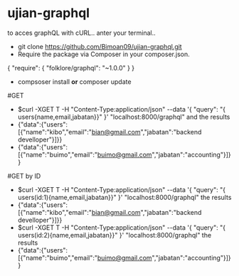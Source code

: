 # ujian-graphql

to acces graphQL with cURL.. anter your terminal..

+ git clone https://github.com/Bimoan09/ujian-graphql.git
+ Require the package via Composer in your composer.json.

{
  "require": {
    "folklore/graphql": "~1.0.0"
  }
}
+ compsoser install **or** composer update




#GET
+ $curl -XGET T \-H "Content-Type:application/json" \--data '{ "query": "{ users{name,email,jabatan}}" }' "localhost:8000/graphql"
and the results
+ {"data":{"users":[{"name":"kibo","email":"bian@gmail.com","jabatan":"backend develloper"}]}}
+ {"data":{"users":[{"name":"buimo","email":"buimo@gmail.com","jabatan":"accounting"}]}}

#GET by ID
+ $curl -XGET T \-H "Content-Type:application/json" \--data '{ "query": "{ users(id:1){name,email,jabatan}}" }' "localhost:8000/graphql"
the results
+ {"data":{"users":[{"name":"kibo","email":"bian@gmail.com","jabatan":"backend develloper"}]}}
+ $curl -XGET T \-H "Content-Type:application/json" \--data '{ "query": "{ users(id:2){name,email,jabatan}}" }' "localhost:8000/graphql"
the results
+ {"data":{"users":[{"name":"buimo","email":"buimo@gmail.com","jabatan":"accounting"}]}}

